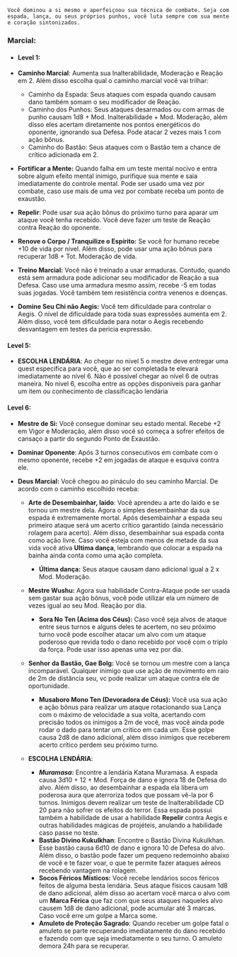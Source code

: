 ```
Você dominou a si mesmo e aperfeiçoou sua técnica de combate. Seja com espada, lança, ou seus próprios punhos, você luta sempre com sua mente e coração sintonizados. 
```

### Marcial:

- #### Level 1:
  
- **Caminho Marcial**: Aumenta sua Inalterabilidade, Moderação e Reação em 2. Além disso escolha qual o caminho marcial você vai trilhar:
	- Caminho da Espada: Seus ataques com espada quando causam dano também somam o seu modificador de Reação. 
	- Caminho dos Punhos: Seus ataques desarmados ou com armas de punho causam 1d8 + Mod. Inalterabilidade + Mod. Moderação, além disso eles acertam diretamente nos pontos energéticos do oponente, ignorando sua Defesa. Pode atacar 2 vezes mais 1 com ação bônus.
	- Caminho do Bastão: Seus ataques com o Bastão tem a chance de crítico adicionada em 2.
	
-  **Fortificar a Mente:** Quando falha em um teste mental nocivo e entra sobre algum efeito mental inimigo, purifique sua mente e saia imediatamente do controle mental. Pode ser usado uma vez por combate, caso use mais de uma vez por combate receba um ponto de exaustão.
	
- **Repelir**: Pode usar sua ação bônus do próximo turno para aparar um ataque você tenha recebido. Você deve fazer um teste de Reação contra Reação do oponente.
	
- **Renove o Corpo / Tranquilize o Espírito:** Se você for humano recebe +10 de vida por nível. Além disso, pode usar uma ação bônus para recuperar 1d8 + Tot. Moderação de vida.
	
- **Treino Marcial:** Você não é treinado a usar armaduras. Contudo, quando está sem armadura pode adicionar seu modificador de Reação a sua Defesa. Caso use uma armadura mesmo assim, recebe -5 em todas suas jogadas. Você também tem resistência contra venenos e doenças.
	
- **Domine Seu Chi não Aegis:** Você tem dificuldade para controlar o Aegis. O nível de dificuldade para toda suas expressões aumenta em 2. Além disso, você tem dificuldade para notar o Aegis recebendo desvantagem em testes da pericia expressão.
#### Level 5: 

 - **ESCOLHA LENDÁRIA**: Ao chegar no nivel 5 o mestre deve entregar uma quest especifica para você, que ao ser completada te elevará imediatamente ao nível 6. Não é possível chegar ao nível 6 de outras maneira. No nivel 6, escolha entre as opções disponiveis para ganhar um item ou conhecimento de classificação lendária 
#### Level 6: 

- **Mestre de Si:** Você consegue dominar seu estado mental. Recebe +2 em Vigor e Moderação, além disso você só começa a sofrer efeitos de cansaço a partir do segundo Ponto de Exaustão.
	
- **Dominar Oponente**: Após 3 turnos consecutivos em combate com o mesmo oponente, recebe +2 em jogadas de ataque e esquiva contra ele.
    
- **Deus Marcial:** Você chegou ao pináculo do seu caminho Marcial. De acordo com o caminho escolhido receba: 
	
	- **Arte de Desembainhar, Iaido**: Você aprendeu a arte do Iaido e se tornou um mestre dela. Agora o simples desembainhar da sua espada é extremamente mortal. Após desembainhar a espada seu primeiro ataque será um acerto crítico garantido (ainda necessário rolagem para acerto). Além disso, desembainhar sua espada conta como ação livre. Caso você esteja com menos de metade da sua vida você ativa **Ultima dança**, lembrando que colocar a espada na bainha ainda conta como uma ação completa. 
		- **Última dança:** Seus ataque causam dano adicional igual a 2 x Mod. Moderação.
		
	- **Mestre Wushu:** Agora sua habilidade Contra-Ataque pode ser usada sem gastar sua ação bônus, você pode utilizar ela um número de vezes igual ao seu Mod. Reação por dia.
		- **Sora No Ten (Acima dos Céus):** Caso você seja alvos de ataque entre seus turnos e alguns deles te acertem, no seu próximo turno você pode escolher atacar um alvo com um ataque poderoso que revida todo o dano recebido por você com o triplo da força. Pode usar isso apenas uma vez por dia.
		
	- **Senhor da Bastão, Gae Bolg:** Você se tornou um mestre com a lança incomparável. Qualquer inimigo que use ação de movimento em raio de 2m de distância seu, vc pode realizar um ataque contra ele de oportunidade.
		- **Musaboro Mono Ten (Devoradora de Céus):** Você usa sua ação e ação bõnus para realizar um ataque rotacionando sua Lança com o máximo de velocidade a sua volta, acertando com precisão todos os inimigos a 2m de você, mas você ainda pode rodar o dado para tentar um crítico em cada um. Esse golpe causa 2d8 de dano adicional, além disso inimigos que receberem acerto crítico perdem seu próximo turno.
		
	  
  - **ESCOLHA LENDÁRIA**:
	  - ***Muramasa:*** Encontre a lendária Katana Muramasa. A espada causa 3d10 + 12 + Mod. Força de dano e ignora 18 de Defesa do alvo. Além disso, ao desembainhar a espada ela libera um poderosa aura que aterroriza todos que possam vê-la por 6 turnos. Inimigos devem realizar um teste de Inalterabilidade CD 20 para não sofrer os efeitos do terror. Essa espada possui também a habilidade de usar a habilidade **Repelir** contra Aegis e outras habilidades mágicas de projéteis, anulando a habilidade caso passe no teste.
	  - **Bastão Divino Kukulkhan**: Encontre o Bastão Divina Kukulkhan. Esse bastão causa 6d10 de dano e ignora 10 de Defesa do alvo. Além disso, o bastão pode fazer um pequeno redemoinho abaixo de você e te fazer voar, o que te permite fazer ataques aéreos recebendo vantagem na rolagem.
	  - **Socos Féricos Místicos:** Você recebe lendários socos féricos feitos de alguma besta lendária. Seus ataque físicos causam 1d8 de dano adicional, além disso ao acertam você marca o alvo com um **Marca Férica** que faz com que seus ataques naqueles alvo causem 1d8 de dano adicional, pode acumular até 3 marcas. Caso você erre um golpe a Marca some.
	  - **Amuleto de Proteção Sagrado**: Quando receber um golpe fatal o amuleto se parte recuperando imediatamente do dano recebido e fazendo com que seja imediatamente o seu turno. O amuleto demora 24h para se recuperar.
